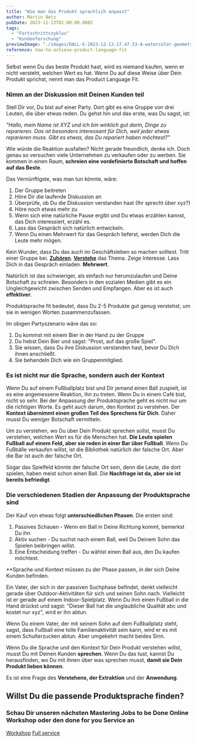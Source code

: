 ```yaml
---
title: "Wie man das Produkt sprachlich anpasst"
author: Martin Betz
pubDate: 2023-12-13T01:00:00.000Z
tags:
  - "Fortschrittszyklus"
  - "Kundenforschung"
previewImage: "./images/DALL·E-2023-12-12-17.47.53-A-watercolor-geometric-style-illustration-of-a-businesswoman-whispering-something-into-the-ear-of-a-businessman-while-holding-a-small-present-in-one-.png"
reference: how-to-achieve-product-language-fit
---
```


Selbst wenn Du das beste Produkt hast, wird es niemand kaufen, wenn er nicht versteht, welchen Wert es hat. Wenn Du auf diese Weise über Dein Produkt sprichst, nennt man das Product Language Fit.

### Nimm an der Diskussion mit Deinen Kunden teil

Stell Dir vor, Du bist auf einer Party. Dort gibt es eine Gruppe von drei Leuten, die über etwas reden. Du gehst hin und das erste, was Du sagst, ist:

_"Hallo, mein Name ist XYZ und ich bin wirklich gut darin, Dinge zu reparieren. Das ist besonders interessant für Dich, weil jeder etwas reparieren muss. Gibt es etwas, das Du repariert haben möchtest?"_

Wie würde die Reaktion ausfallen? Nicht gerade freundlich, denke ich. Doch genau so versuchen viele Unternehmen zu verkaufen oder zu werben. Sie kommen in einen Raum, **schreien eine vordefinierte Botschaft und hoffen auf das Beste**.

Das Vernünftigste, was man tun könnte, wäre:

1. Der Gruppe beitreten
2. Höre Dir die laufende Diskussion an
3. Überprüfe, ob Du die Diskussion verstanden hast (Ihr sprecht über xyz?)
4. Höre noch etwas mehr zu
5. Wenn sich eine natürliche Pause ergibt und Du etwas erzählen kannst, das Dich interessiert, erzähl es.
6. Lass das Gespräch sich natürlich entwickeln.
7. Wenn Du einen Mehrwert für das Gespräch lieferst, werden Dich die Leute mehr mögen.

Kein Wunder, dass Du das auch im Geschäftsleben so machen solltest. Tritt einer Gruppe bei. **[Zuhören](/de/blog/fünf-schritte-um-bessere-fragen-zu-stellen/)**. [**Verstehe**](/de/blog/structuring-unlearned-information/) das Thema. Zeige Interesse. Lass Dich in das Gespräch einladen. **Mehrwert**.

Natürlich ist das schwieriger, als einfach nur herumzulaufen und Deine Botschaft zu schreien. Besonders in den sozialen Medien gibt es ein Ungleichgewicht zwischen Senden und Empfangen. Aber es ist auch **effektiver**.

Produktsprache fit bedeutet, dass Du 2-5 Produkte gut genug verstehst, um sie in wenigen Worten zusammenzufassen.

Im obigen Partyszenario wäre das so:

1. Du kommst mit einem Bier in der Hand zu der Gruppe
2. Du hebst Dein Bier und sagst: "Prost, auf das große Spiel".
3. Sie wissen, dass Du ihre Diskussion verstanden hast, bevor Du Dich ihnen anschließt.
4. Sie behandeln Dich wie ein Gruppenmitglied.

### Es ist nicht nur die Sprache, sondern auch der Kontext

Wenn Du auf einem Fußballplatz bist und Dir jemand einen Ball zuspielt, ist es eine angemessene Reaktion, ihn zu treten. Wenn Du in einem Café bist, nicht so sehr. Bei der Anpassung der Produktsprache geht es nicht nur um die richtigen Worte. Es geht auch darum, den Kontext zu verstehen. Der **Kontext übernimmt einen großen Teil des Sprechens für Dich**. Daher musst Du weniger Botschaft vermitteln.

Um zu verstehen, wo Du über Dein Produkt sprechen sollst, musst Du verstehen, welchen Wert es für die Menschen hat. **Die Leute spielen Fußball auf einem Feld, aber sie reden in einer Bar über Fußball**. Wenn Du Fußbälle verkaufen willst, ist die Bibliothek natürlich der falsche Ort. Aber die Bar ist auch der falsche Ort.

Sogar das Spielfeld könnte der falsche Ort sein, denn die Leute, die dort spielen, haben meist schon einen Ball. Die **Nachfrage ist da, aber sie ist bereits befriedigt**.

### Die verschiedenen Stadien der Anpassung der Produktsprache sind

Der Kauf von etwas folgt **unterschiedlichen Phasen**. Die ersten sind:

1. Passives Schauen - Wenn ein Ball in Deine Richtung kommt, bemerkst Du ihn
2. Aktiv suchen - Du suchst nach einem Ball, weil Du Deinem Sohn das Spielen beibringen willst.
3. Eine Entscheidung treffen - Du wählst einen Ball aus, den Du kaufen möchtest.

**Sprache und Kontext müssen zu der Phase passen, in der sich Deine Kunden befinden.

Ein Vater, der sich in der passiven Suchphase befindet, denkt vielleicht gerade über Outdoor-Aktivitäten für sich und seinen Sohn nach. Vielleicht ist er gerade auf einem Indoor-Spielplatz. Wenn Du ihm einen Fußball in die Hand drückst und sagst: "Dieser Ball hat die unglaubliche Qualität abc und kostet nur xyz", wird er ihn abtun.

Wenn Du einem Vater, der mit seinem Sohn auf dem Fußballplatz steht, sagst, dass Fußball eine tolle Familienaktivität sein kann, wird er es mit einem Schulterzucken abtun. Aber umgekehrt macht beides Sinn.

Wenn Du die Sprache und den Kontext für Dein Produkt verstehen willst, musst Du mit Deinen Kunden **sprechen**. Wenn Du das tust, kannst Du herausfinden, wo Du mit ihnen über was sprechen musst, **damit sie Dein Produkt lieben können**.

Es ist eine Frage des **Verstehens, der Extraktion** und der **Anwendung**.

## Willst Du die passende Produktsprache finden?

### Schau Dir unseren nächsten Mastering Jobs to be Done Online Workshop oder den done for you Service an

[Workshop](/leistungen/mastering-jobs-to-be-done-online-workshop/) [Full service](/leistungen/customer-research-sprints/)
